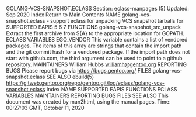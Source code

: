 GOLANG-VCS-SNAPSHOT.ECLASS
Section: eclass-manpages (5)
Updated: Sep 2020
Index Return to Main Contents
NAME
golang-vcs-snapshot.eclass - support eclass for unpacking VCS snapshot tarballs for
SUPPORTED EAPIS
5 6 7
FUNCTIONS
golang-vcs-snapshot_src_unpack
Extract the first archive from ${A} to the appropriate location for GOPATH.
ECLASS VARIABLES
EGO_VENDOR
This variable contains a list of vendored packages. The items of this array are strings that contain the import path and the git commit hash for a vendored package. If the import path does not start with github.com, the third argument can be used to point to a github repository.
MAINTAINERS
William Hubbs <williamh@gentoo.org>
REPORTING BUGS
Please report bugs via https://bugs.gentoo.org/
FILES
golang-vcs-snapshot.eclass
SEE ALSO
ebuild(5)
https://gitweb.gentoo.org/repo/gentoo.git/log/eclass/golang-vcs-snapshot.eclass
Index
NAME
SUPPORTED EAPIS
FUNCTIONS
ECLASS VARIABLES
MAINTAINERS
REPORTING BUGS
FILES
SEE ALSO
This document was created by man2html, using the manual pages.
Time: 00:27:03 GMT, October 11, 2020